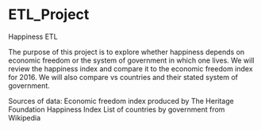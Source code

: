 # ETL_Project
Happiness ETL

The purpose of this project is to explore whether happiness depends on economic freedom or the system of government in which one lives.  We will review the happiness index and compare it to the economic freedom index for 2016.  We will also compare vs countries and their stated system of government.  

Sources of data:
Economic freedom index produced by The Heritage Foundation
Happiness Index 
List of countries by government from Wikipedia


